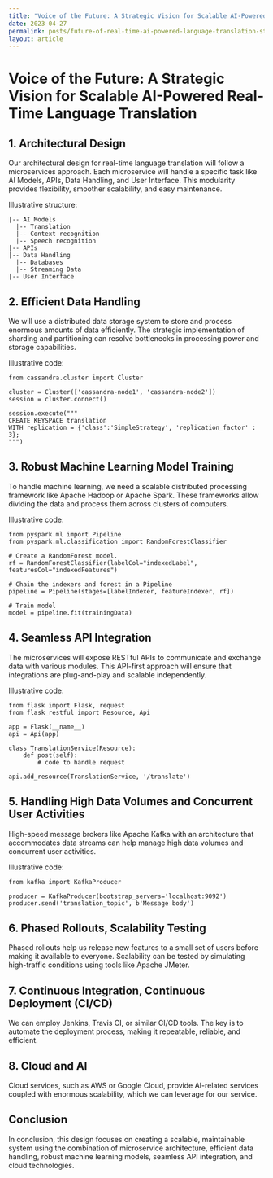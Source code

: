 ```yaml
---
title: "Voice of the Future: A Strategic Vision for Scalable AI-Powered Real-Time Language Translation"
date: 2023-04-27
permalink: posts/future-of-real-time-ai-powered-language-translation-strategy
layout: article
---
```


# Voice of the Future: A Strategic Vision for Scalable AI-Powered Real-Time Language Translation

## 1. Architectural Design

Our architectural design for real-time language translation will follow a microservices approach. Each microservice will handle a specific task like AI Models, APIs, Data Handling, and User Interface. This modularity provides flexibility, smoother scalability, and easy maintenance.

Illustrative structure:

    |-- AI Models
      |-- Translation
      |-- Context recognition
      |-- Speech recognition
    |-- APIs
    |-- Data Handling
      |-- Databases
      |-- Streaming Data
    |-- User Interface

## 2. Efficient Data Handling

We will use a distributed data storage system to store and process enormous amounts of data efficiently. The strategic implementation of sharding and partitioning can resolve bottlenecks in processing power and storage capabilities.

Illustrative code:

    from cassandra.cluster import Cluster

    cluster = Cluster(['cassandra-node1', 'cassandra-node2'])
    session = cluster.connect()

    session.execute("""
    CREATE KEYSPACE translation
    WITH replication = {'class':'SimpleStrategy', 'replication_factor' : 3};
    """)

## 3. Robust Machine Learning Model Training

To handle machine learning, we need a scalable distributed processing framework like Apache Hadoop or Apache Spark. These frameworks allow dividing the data and process them across clusters of computers.

Illustrative code:

    from pyspark.ml import Pipeline
    from pyspark.ml.classification import RandomForestClassifier

    # Create a RandomForest model.
    rf = RandomForestClassifier(labelCol="indexedLabel", featuresCol="indexedFeatures")

    # Chain the indexers and forest in a Pipeline
    pipeline = Pipeline(stages=[labelIndexer, featureIndexer, rf])

    # Train model
    model = pipeline.fit(trainingData)

## 4. Seamless API Integration

The microservices will expose RESTful APIs to communicate and exchange data with various modules. This API-first approach will ensure that integrations are plug-and-play and scalable independently.

Illustrative code:

    from flask import Flask, request
    from flask_restful import Resource, Api

    app = Flask(__name__)
    api = Api(app)

    class TranslationService(Resource):
        def post(self):
            # code to handle request

    api.add_resource(TranslationService, '/translate')

## 5. Handling High Data Volumes and Concurrent User Activities

High-speed message brokers like Apache Kafka with an architecture that accommodates data streams can help manage high data volumes and concurrent user activities.

Illustrative code:

    from kafka import KafkaProducer

    producer = KafkaProducer(bootstrap_servers='localhost:9092')
    producer.send('translation_topic', b'Message body')

## 6. Phased Rollouts, Scalability Testing

Phased rollouts help us release new features to a small set of users before making it available to everyone. Scalability can be tested by simulating high-traffic conditions using tools like Apache JMeter.

## 7. Continuous Integration, Continuous Deployment (CI/CD)

We can employ Jenkins, Travis CI, or similar CI/CD tools. The key is to automate the deployment process, making it repeatable, reliable, and efficient.

## 8. Cloud and AI

Cloud services, such as AWS or Google Cloud, provide AI-related services coupled with enormous scalability, which we can leverage for our service.

## Conclusion

In conclusion, this design focuses on creating a scalable, maintainable system using the combination of microservice architecture, efficient data handling, robust machine learning models, seamless API integration, and cloud technologies.
